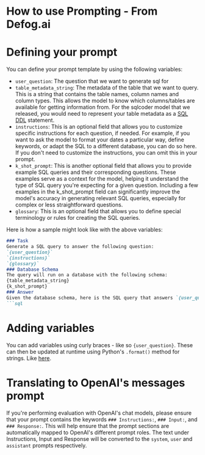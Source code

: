 # How to use Prompting - From Defog.ai
# Defining your prompt
You can define your prompt template by using the following variables:
- `user_question`: The question that we want to generate sql for
- `table_metadata_string`: The metadata of the table that we want to query. This is a string that contains the table names, column names and column types. This allows the model to know which columns/tables are available for getting information from. For the sqlcoder model that we released, you would need to represent your table metadata as a [SQL DDL](https://en.wikipedia.org/wiki/Data_definition_language) statement.
- `instructions`: This is an optional field that allows you to customize specific instructions for each question, if needed. For example, if you want to ask the model to format your dates a particular way, define keywords, or adapt the SQL to a different database, you can do so here. If you don't need to customize the instructions, you can omit this in your prompt.
- `k_shot_prompt`: This is another optional field that allows you to provide example SQL queries and their corresponding questions. These examples serve as a context for the model, helping it understand the type of SQL query you're expecting for a given question. Including a few examples in the k_shot_prompt field can significantly improve the model's accuracy in generating relevant SQL queries, especially for complex or less straightforward questions.
- `glossary`: This is an optional field that allows you to define special terminology or rules for creating the SQL queries.

Here is how a sample might look like with the above variables:
```markdown
### Task
Generate a SQL query to answer the following question:
`{user_question}`
`{instructions}`
`{glossary}`
### Database Schema
The query will run on a database with the following schema:
{table_metadata_string}
{k_shot_prompt}
### Answer
Given the database schema, here is the SQL query that answers `{user_question}`:
```sql
```

# Adding variables
You can add variables using curly braces - like so `{user_question}`. These can then be updated at runtime using Python's `.format()` method for strings. Like [here](../eval/hf_runner.py#L18).

# Translating to OpenAI's messages prompt
If you're performing evaluation with OpenAI's chat models, please ensure that your prompt contains the keywords `### Instructions:`, `### Input:`, and `### Response:`. This will help ensure that the prompt sections are automatically mapped to OpenAI's different prompt roles. The text under Instructions, Input and Response will be converted to the `system`, `user` and `assistant` prompts respectively.